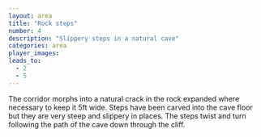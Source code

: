 ```yaml
---
layout: area
title: "Rock steps"
number: 4
description: "Slippery steps in a natural cave"
categories: area
player_images:
leads_to:
  - 2
  - 5
---
```


The corridor morphs into a natural crack in the rock expanded where necessary to keep it 5ft wide.  Steps have been carved into the cave floor but they are very steep and slippery in places.  The steps twist and turn following the path of the cave down through the cliff.
